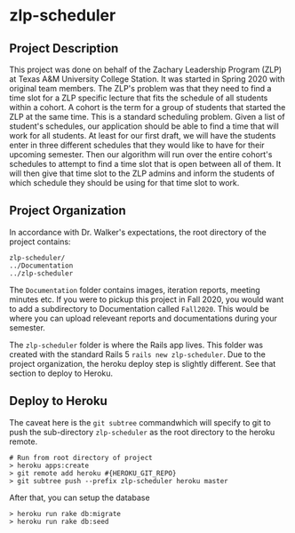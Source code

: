 # zlp-scheduler

## Project Description

This project was done on behalf of the Zachary Leadership Program (ZLP) at Texas A&M University College Station. It was started in Spring 2020 with original team members. The ZLP's problem was that they need to find a time slot for a ZLP specific lecture that fits the schedule of all students within a cohort. A cohort is the term for a group of students that started the ZLP at the same time. This is a standard scheduling problem. Given a list of student's schedules, our application should be able to find a time that will work for all students. At least for our first draft, we will have the students enter in three different schedules that they would like to have for their upcoming semester. Then our algorithm will run over the entire cohort's schedules to attempt to find a time slot that is open between all of them. It will then give that time slot to the ZLP admins and inform the students of which schedule they should be using for that time slot to work.

## Project Organization

In accordance with Dr. Walker's expectations, the root directory of the project contains:
```
zlp-scheduler/
../Documentation
../zlp-scheduler
```
The `Documentation` folder contains images, iteration reports, meeting minutes etc. If you were to pickup this project in Fall 2020, you would want to add a subdirectory to Documentation called `Fall2020`. This would be where you can upload releveant reports and documentations during your semester.

The `zlp-scheduler` folder is where the Rails app lives. This folder was created with the standard Rails 5 `rails new zlp-scheduler`. Due to the project organization, the heroku deploy step is slightly different. See that section to deploy to Heroku.

## Deploy to Heroku

The caveat here is the `git subtree` commandwhich will specify to git to push the sub-directory `zlp-scheduler` as the root directory to the heroku remote.

```
# Run from root directory of project
> heroku apps:create
> git remote add heroku #{HEROKU_GIT_REPO}
> git subtree push --prefix zlp-scheduler heroku master
```

After that, you can setup the database
```
> heroku run rake db:migrate 
> heroku run rake db:seed
```

